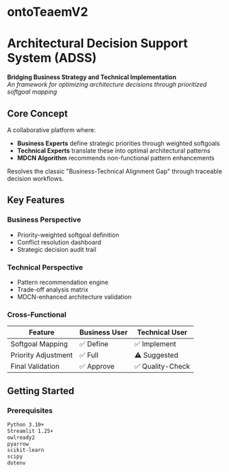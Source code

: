 # ontoTeaemV2
# Architectural Decision Support System (ADSS)
**Bridging Business Strategy and Technical Implementation**  
*An framework for optimizing architecture decisions through prioritized softgoal mapping*

## Core Concept
A collaborative platform where:
- **Business Experts** define strategic priorities through weighted softgoals  
- **Technical Experts** translate these into optimal architectural patterns  
- **MDCN Algorithm** recommends non-functional pattern enhancements  

Resolves the classic "Business-Technical Alignment Gap" through traceable decision workflows.

## Key Features

### Business Perspective
- Priority-weighted softgoal definition  
- Conflict resolution dashboard  
- Strategic decision audit trail  

### Technical Perspective
- Pattern recommendation engine  
- Trade-off analysis matrix  
- MDCN-enhanced architecture validation  

### Cross-Functional
| Feature                | Business User | Technical User |
|------------------------|---------------|----------------|
| Softgoal Mapping       | ✅ Define     | ✅ Implement   |
| Priority Adjustment    | ✅ Full       | ⚠️ Suggested  |
| Final Validation       | ✅ Approve    | ✅ Quality-Check |
 

## Getting Started

### Prerequisites
```bash
Python 3.10+
Streamlit 1.25+
owlready2
pyarrow
scikit-learn
scipy 
dotenv